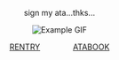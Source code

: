 
<div align="center">
  
 sign my ata...thks... 
 
  ![Example GIF](https://files.catbox.moe/y3i45g.gif)

  [RENTRY‎](https://rentry.co/hypnomics)      ‎ ‎  ‎  ‎  ‎  ‎  ‎          ‎ ‎  ‎  ‎  ‎  ‎  ‎     [ATABOOK](https://kanata.atabook.org/)
  
</div>
